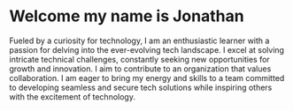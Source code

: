 # Welcome my name is Jonathan

Fueled by a curiosity for technology, I am an enthusiastic learner with a passion for delving into the ever-evolving tech landscape. I excel at solving intricate technical challenges, constantly seeking new opportunities for growth and innovation. I aim to contribute to an organization that values collaboration. I am eager to bring my energy and skills to a team committed to developing seamless and secure tech solutions while inspiring others with the excitement of technology.
